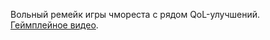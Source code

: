 Вольный ремейк игры чмореста с рядом QoL-улучшений.\
[Геймплейное видео](https://2ch.hk/dr/src/17085/15426096128102.webm).